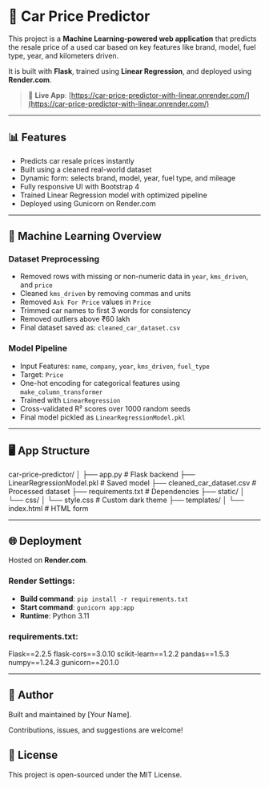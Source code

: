 # 🚗 Car Price Predictor

This project is a **Machine Learning-powered web application** that predicts the resale price of a used car based on key features like brand, model, fuel type, year, and kilometers driven.

It is built with **Flask**, trained using **Linear Regression**, and deployed using **Render.com**.

> 🔗 **Live App**: [https://car-price-predictor-with-linear.onrender.com/](https://car-price-predictor-with-linear.onrender.com/)

---

## 📊 Features

- Predicts car resale prices instantly
- Built using a cleaned real-world dataset
- Dynamic form: selects brand, model, year, fuel type, and mileage
- Fully responsive UI with Bootstrap 4
- Trained Linear Regression model with optimized pipeline
- Deployed using Gunicorn on Render.com

---

## 🧠 Machine Learning Overview

### Dataset Preprocessing

- Removed rows with missing or non-numeric data in `year`, `kms_driven`, and `price`
- Cleaned `kms_driven` by removing commas and units
- Removed `Ask For Price` values in `Price`
- Trimmed car names to first 3 words for consistency
- Removed outliers above ₹60 lakh
- Final dataset saved as: `cleaned_car_dataset.csv`

### Model Pipeline

- Input Features: `name`, `company`, `year`, `kms_driven`, `fuel_type`
- Target: `Price`
- One-hot encoding for categorical features using `make_column_transformer`
- Trained with `LinearRegression`
- Cross-validated R² scores over 1000 random seeds
- Final model pickled as `LinearRegressionModel.pkl`

---

## 🖥️ App Structure

car-price-predictor/
│
├── app.py # Flask backend
├── LinearRegressionModel.pkl # Saved model
├── cleaned_car_dataset.csv # Processed dataset
├── requirements.txt # Dependencies
├── static/
│ └── css/
│ └── style.css # Custom dark theme
├── templates/
│ └── index.html # HTML form

---

## 🌐 Deployment

Hosted on **Render.com**.

### Render Settings:

- **Build command**: `pip install -r requirements.txt`
- **Start command**: `gunicorn app:app`
- **Runtime**: Python 3.11

### requirements.txt:

Flask==2.2.5
flask-cors==3.0.10
scikit-learn==1.2.2
pandas==1.5.3
numpy==1.24.3
gunicorn==20.1.0

---

## 🙌 Author

Built and maintained by [Your Name].

Contributions, issues, and suggestions are welcome!

## 📝 License

This project is open-sourced under the MIT License.
